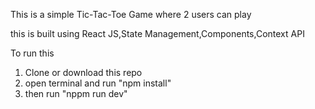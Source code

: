 This is a simple Tic-Tac-Toe Game where 2 users can play

this is built using React JS,State Management,Components,Context API

To run this

1. Clone or download this repo
2. open terminal and run "npm install"
3. then run "nppm run dev"
